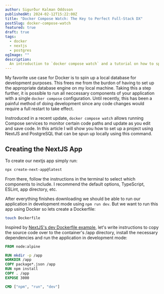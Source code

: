 ```yaml
---
author: Sigurður Kalman Oddsson
publishedAt: 2024-02-12T15:22:00Z
title: "Docker Compose Watch: The Key to Perfect Full-Stack DX"
postSlug: docker-compose-watch
featured: true
draft: true
tags:
  - docker
  - nextjs
  - postgres
ogImage: ""
description:
  An introduction to `docker compose watch` and a tutorial on how to spin up a full-stack environment with a single command.
---
```

My favorite use case for Docker is to spin up a local database for development purposes. This frees me from the burdon of having to set up the appropriate database engine on my local machine. Taking this a step further, it is possible to run all neccessary components of your application with a single `docker compose` configuration. Until recently, this has been a painful method of doing development since any code changes would require a full restart to take effect. 

Instroduced in a recent update, `docker compose watch` allows running Compose services to monitor certain code paths and update as you edit and save code. In this article I will show you how to set up a project using NextJS and PostgreSQL that can be spun up locally using this command.

## Creating the NextJS App

To create our nextjs app simply run:
```bash
npx create-next-app@latest
```
From there, follow the instructions in the terminal to select which components to include. I recommend the default options, TypeScript, ESLint, app directory, etc.

After everything finishes downloading we should be able to run our application in development mode using `npm run dev`. But we want to run this app using Docker so lets create a Dockerfile:
```bash
touch Dockerfile
```
Inspired by [NextJS's dev Dockerfile example](https://github.com/vercel/next.js/blob/canary/examples/with-docker-compose/next-app/dev.Dockerfile), let's write instructions to copy the source code over to the container's /app directory, install the necessary dependencies and run the application in development mode:
```dockerfile
FROM node:alpine

RUN mkdir -p /app
WORKDIR /app
COPY package*.json /app
RUN npm install
COPY . /app
EXPOSE 3000

CMD ["npm", "run", "dev"]
```